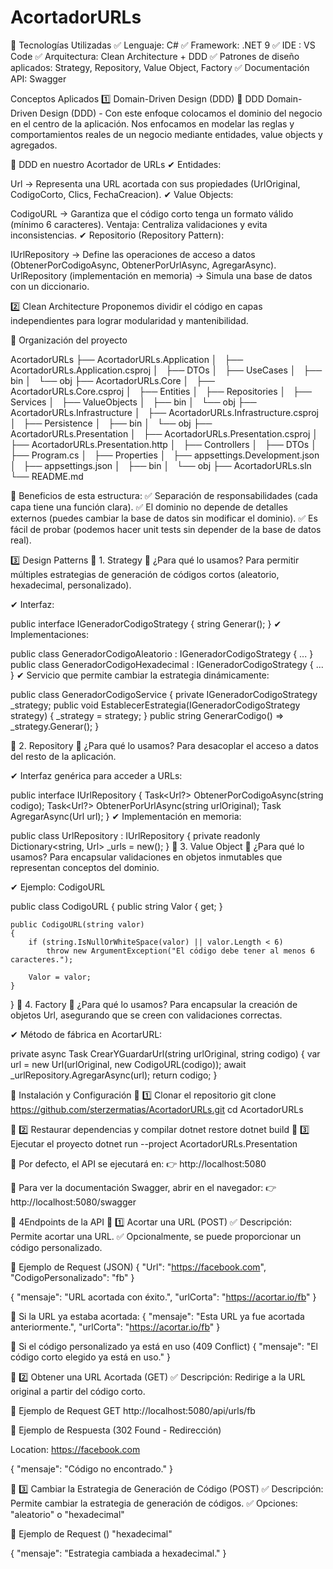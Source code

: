 # AcortadorURLs
📌  Tecnologías Utilizadas
✅ Lenguaje: C#
✅ Framework: .NET 9
✅ IDE : VS Code
✅ Arquitectura: Clean Architecture + DDD
✅ Patrones de diseño aplicados: Strategy, Repository, Value Object, Factory
✅ Documentación API: Swagger

 Conceptos Aplicados
1️⃣ Domain-Driven Design (DDD)
📌 DDD
Domain-Driven Design (DDD) - Con este enfoque colocamos el dominio del negocio en el centro de la aplicación. Nos enfocamos en modelar las reglas y comportamientos reales de un negocio mediante entidades, value objects y agregados.

🔹 DDD en nuestro Acortador de URLs
✔ Entidades:

Url → Representa una URL acortada con sus propiedades (UrlOriginal, CodigoCorto, Clics, FechaCreacion).
✔ Value Objects:

CodigoURL → Garantiza que el código corto tenga un formato válido (mínimo 6 caracteres).
Ventaja: Centraliza validaciones y evita inconsistencias.
✔ Repositorio (Repository Pattern):

IUrlRepository → Define las operaciones de acceso a datos (ObtenerPorCodigoAsync, ObtenerPorUrlAsync, AgregarAsync).
UrlRepository (implementación en memoria) → Simula una base de datos con un diccionario.

2️⃣ Clean Architecture
Proponemos dividir el código en capas independientes para lograr modularidad y mantenibilidad.

🔹 Organización del proyecto

AcortadorURLs
├── AcortadorURLs.Application
│   ├── AcortadorURLs.Application.csproj
│   ├── DTOs
│   ├── UseCases
│   ├── bin
│   └── obj
├── AcortadorURLs.Core
│   ├── AcortadorURLs.Core.csproj
│   ├── Entities
│   ├── Repositories
│   ├── Services
│   ├── ValueObjects
│   ├── bin
│   └── obj
├── AcortadorURLs.Infrastructure
│   ├── AcortadorURLs.Infrastructure.csproj
│   ├── Persistence
│   ├── bin
│   └── obj
├── AcortadorURLs.Presentation
│   ├── AcortadorURLs.Presentation.csproj
│   ├── AcortadorURLs.Presentation.http
│   ├── Controllers
│   ├── DTOs
│   ├── Program.cs
│   ├── Properties
│   ├── appsettings.Development.json
│   ├── appsettings.json
│   ├── bin
│   └── obj
├── AcortadorURLs.sln
└── README.md

📌 Beneficios de esta estructura:
✅ Separación de responsabilidades (cada capa tiene una función clara).
✅ El dominio no depende de detalles externos (puedes cambiar la base de datos sin modificar el dominio).
✅ Es fácil de probar (podemos hacer unit tests sin depender de la base de datos real).

3️⃣ Design Patterns
🔹 1. Strategy 
📌 ¿Para qué lo usamos?
Para permitir múltiples estrategias de generación de códigos cortos (aleatorio, hexadecimal, personalizado).

✔ Interfaz:

public interface IGeneradorCodigoStrategy
{
    string Generar();
}
✔ Implementaciones:

public class GeneradorCodigoAleatorio : IGeneradorCodigoStrategy { ... }
public class GeneradorCodigoHexadecimal : IGeneradorCodigoStrategy { ... }
✔ Servicio que permite cambiar la estrategia dinámicamente:

public class GeneradorCodigoService
{
    private IGeneradorCodigoStrategy _strategy;
    public void EstablecerEstrategia(IGeneradorCodigoStrategy strategy) { _strategy = strategy; }
    public string GenerarCodigo() => _strategy.Generar();
}

🔹 2. Repository
📌 ¿Para qué lo usamos?
Para desacoplar el acceso a datos del resto de la aplicación.

✔ Interfaz genérica para acceder a URLs:

public interface IUrlRepository
{
    Task<Url?> ObtenerPorCodigoAsync(string codigo);
    Task<Url?> ObtenerPorUrlAsync(string urlOriginal);
    Task AgregarAsync(Url url);
}
✔ Implementación en memoria:

public class UrlRepository : IUrlRepository
{
    private readonly Dictionary<string, Url> _urls = new();
}
🔹 3. Value Object
📌 ¿Para qué lo usamos?
Para encapsular validaciones en objetos inmutables que representan conceptos del dominio.

✔ Ejemplo: CodigoURL

public class CodigoURL
{
    public string Valor { get; }

    public CodigoURL(string valor)
    {
        if (string.IsNullOrWhiteSpace(valor) || valor.Length < 6)
            throw new ArgumentException("El código debe tener al menos 6 caracteres.");

        Valor = valor;
    }
}
🔹 4. Factory
📌 ¿Para qué lo usamos?
Para encapsular la creación de objetos Url, asegurando que se creen con validaciones correctas.

✔ Método de fábrica en AcortarURL:

private async Task<string> CrearYGuardarUrl(string urlOriginal, string codigo)
{
    var url = new Url(urlOriginal, new CodigoURL(codigo));
    await _urlRepository.AgregarAsync(url);
    return codigo;
}


📌  Instalación y Configuración
🔹 1️⃣ Clonar el repositorio
git clone https://github.com/sterzermatias/AcortadorURLs.git
cd AcortadorURLs

🔹 2️⃣ Restaurar dependencias y compilar
dotnet restore
dotnet build
🔹 3️⃣ Ejecutar el proyecto
dotnet run --project AcortadorURLs.Presentation

🚀 Por defecto, el API se ejecutará en:
👉 http://localhost:5080

📌 Para ver la documentación Swagger, abrir en el navegador:
👉 http://localhost:5080/swagger

📌 4️Endpoints de la API
🔹 1️⃣ Acortar una URL (POST)
✅ Descripción: Permite acortar una URL.
✅ Opcionalmente, se puede proporcionar un código personalizado.

📌 Ejemplo de Request (JSON)
{
    "Url": "https://facebook.com",
    "CodigoPersonalizado": "fb"
}

{
    "mensaje": "URL acortada con éxito.",
    "urlCorta": "https://acortar.io/fb"
}

📌 Si la URL ya estaba acortada:
{
    "mensaje": "Esta URL ya fue acortada anteriormente.",
    "urlCorta": "https://acortar.io/fb"
}

📌 Si el código personalizado ya está en uso (409 Conflict)
{
    "mensaje": "El código corto elegido ya está en uso."
}

🔹 2️⃣ Obtener una URL Acortada (GET)
✅ Descripción: Redirige a la URL original a partir del código corto.

📌 Ejemplo de Request
GET http://localhost:5080/api/urls/fb

📌 Ejemplo de Respuesta (302 Found - Redirección)

Location: https://facebook.com

{
    "mensaje": "Código no encontrado."
}

🔹 3️⃣ Cambiar la Estrategia de Generación de Código (POST)
✅ Descripción: Permite cambiar la estrategia de generación de códigos.
✅ Opciones: "aleatorio" o "hexadecimal"

📌 Ejemplo de Request ()
"hexadecimal"


{
    "mensaje": "Estrategia cambiada a hexadecimal."
}

